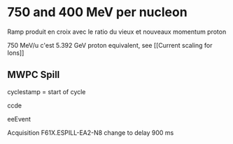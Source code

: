 # 750 and 400 MeV per nucleon

Ramp produit en croix avec le ratio du vieux et nouveaux momentum proton 

750 MeV/u c'est 5.392 GeV proton equivalent, see [[Current scaling for Ions]]

## MWPC Spill

cyclestamp = start of cycle

ccde

eeEvent 

Acquisition F61X.ESPILL-EA2-N8 change to delay 900 ms
